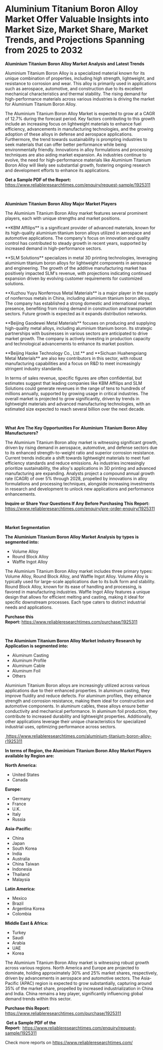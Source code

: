 <p><h1>Aluminium Titanium Boron Alloy Market Offer Valuable Insights into Market Size, Market Share, Market Trends, and Projections Spanning from 2025 to 2032</h1></p><p><strong>Aluminium Titanium Boron Alloy Market Analysis and Latest Trends</strong></p>
<p><p>Aluminium Titanium Boron Alloy is a specialized material known for its unique combination of properties, including high strength, lightweight, and resistance to corrosion and wear. This alloy is primarily used in applications such as aerospace, automotive, and construction due to its excellent mechanical characteristics and thermal stability. The rising demand for high-performance materials across various industries is driving the market for Aluminium Titanium Boron Alloy.</p><p>The Aluminium Titanium Boron Alloy Market is expected to grow at a CAGR of 12.7% during the forecast period. Key factors contributing to this growth include an increasing focus on lightweight materials to enhance fuel efficiency, advancements in manufacturing technologies, and the growing adoption of these alloys in defense and aerospace applications. Furthermore, the trend towards sustainability is prompting industries to seek materials that can offer better performance while being environmentally friendly. Innovations in alloy formulations and processing techniques are also aiding market expansion. As industries continue to evolve, the need for high-performance materials like Aluminium Titanium Boron Alloy will likely see substantial growth, fostering ongoing research and development efforts to enhance its applications.</p></p>
<p><strong>Get a Sample PDF of the Report:&nbsp;</strong> <a href="https://www.reliableresearchtimes.com/enquiry/request-sample/1925311?utm_campaign=2631&utm_medium=2&utm_source=Github&utm_content=ia&utm_term=28032025&utm_id=aluminium-titanium-boron-alloy">https://www.reliableresearchtimes.com/enquiry/request-sample/1925311</a></p>
<p>&nbsp;</p>
<p><strong>Aluminium Titanium Boron Alloy Major Market Players</strong></p>
<p><p>The Aluminium Titanium Boron Alloy market features several prominent players, each with unique strengths and market positions. </p><p>**KBM Affilips** is a significant provider of advanced materials, known for its high-quality aluminium titanium boron alloys utilized in aerospace and automotive applications. The company's focus on innovation and quality control has contributed to steady growth in recent years, supported by increased demand in high-performance sectors.</p><p>**SLM Solutions** specializes in metal 3D printing technologies, leveraging aluminium titanium boron alloys for lightweight components in aerospace and engineering. The growth of the additive manufacturing market has positively impacted SLM's revenue, with projections indicating continued expansion driven by evolving customer requirements for customized solutions.</p><p>**Xuzhou Yuyu Nonferrous Metal Materials** is a major player in the supply of nonferrous metals in China, including aluminium titanium boron alloys. The company has established a strong domestic and international market presence, benefiting from rising demand in construction and transportation sectors. Future growth is expected as it expands distribution networks.</p><p>**Beijing Gaodewei Metal Materials** focuses on producing and supplying high-quality metal alloys, including aluminium titanium boron. Its strategic partnerships with businesses in various sectors are anticipated to drive market growth. The company is actively investing in production capacity and technological advancements to enhance its market position.</p><p>**Beijing Haoke Technology Co., Ltd.** and **Sichuan Huahengxiang Metal Materials** are also key contributors in this sector, with robust manufacturing capabilities and a focus on R&D to meet increasingly stringent industry standards.</p><p>In terms of sales revenue, specific figures are often confidential, but estimates suggest that leading companies like KBM Affilips and SLM Solutions could generate revenues in the range of tens to hundreds of millions annually, supported by growing usage in critical industries. The overall market is projected to grow significantly, driven by trends in lightweight materials and advanced manufacturing technologies, with an estimated size expected to reach several billion over the next decade.</p></p>
<p>&nbsp;</p>
<p><strong>What Are The Key Opportunities For Aluminium Titanium Boron Alloy Manufacturers?</strong></p>
<p><p>The Aluminium Titanium Boron alloy market is witnessing significant growth, driven by rising demand in aerospace, automotive, and defense sectors due to its enhanced strength-to-weight ratio and superior corrosion resistance. Current trends indicate a shift towards lightweight materials to meet fuel efficiency standards and reduce emissions. As industries increasingly prioritize sustainability, the alloy's applications in 3D printing and advanced manufacturing are expanding. Analysts project a compound annual growth rate (CAGR) of over 5% through 2028, propelled by innovations in alloy formulations and processing techniques, alongside increasing investments in research and development to unlock new applications and performance enhancements.</p></p>
<p><strong>Inquire or Share Your Questions If Any Before Purchasing This Report:</strong> <a href="https://www.reliableresearchtimes.com/enquiry/pre-order-enquiry/1925311?utm_campaign=2631&utm_medium=2&utm_source=Github&utm_content=ia&utm_term=28032025&utm_id=aluminium-titanium-boron-alloy">https://www.reliableresearchtimes.com/enquiry/pre-order-enquiry/1925311</a></p>
<p>&nbsp;</p>
<p><strong>Market Segmentation</strong></p>
<p><strong>The Aluminium Titanium Boron Alloy Market Analysis by types is segmented into:</strong></p>
<p><ul><li>Volume Alloy</li><li>Round Block Alloy</li><li>Waffle Ingot Alloy</li></ul></p>
<p><p>The Aluminium Titanium Boron Alloy market includes three primary types: Volume Alloy, Round Block Alloy, and Waffle Ingot Alloy. Volume Alloy is typically used for large-scale applications due to its bulk form and stability. Round Block Alloy, known for its ease of handling and processing, is favored in manufacturing industries. Waffle Ingot Alloy features a unique design that allows for efficient melting and casting, making it ideal for specific downstream processes. Each type caters to distinct industrial needs and applications.</p></p>
<p><strong>Purchase this Report:&nbsp;</strong><a href="https://www.reliableresearchtimes.com/purchase/1925311?utm_campaign=2631&utm_medium=2&utm_source=Github&utm_content=ia&utm_term=28032025&utm_id=aluminium-titanium-boron-alloy">https://www.reliableresearchtimes.com/purchase/1925311</a></p>
<p>&nbsp;</p>
<p><strong>The Aluminium Titanium Boron Alloy Market Industry Research by Application is segmented into:</strong></p>
<p><ul><li>Aluminum Casting</li><li>Aluminum Profile</li><li>Aluminum Cable</li><li>Aluminum Foil</li><li>Others</li></ul></p>
<p><p>Aluminium Titanium Boron alloys are increasingly utilized across various applications due to their enhanced properties. In aluminum casting, they improve fluidity and reduce defects. For aluminum profiles, they enhance strength and corrosion resistance, making them ideal for construction and automotive components. In aluminum cables, these alloys ensure better conductivity and mechanical performance. In aluminum foil production, they contribute to increased durability and lightweight properties. Additionally, other applications leverage their unique characteristics for specialized industrial uses, optimizing performance across sectors.</p></p>
<p><a href="https://www.reliableresearchtimes.com/aluminium-titanium-boron-alloy-r1925311?utm_campaign=2631&utm_medium=2&utm_source=Github&utm_content=ia&utm_term=28032025&utm_id=aluminium-titanium-boron-alloy">&nbsp;https://www.reliableresearchtimes.com/aluminium-titanium-boron-alloy-r1925311</a></p>
<p><strong>In terms of Region, the Aluminium Titanium Boron Alloy Market Players available by Region are:</strong></p>
<p>
    <p> <strong> North America: </strong>
        <ul>
            <li>United States</li>
            <li>Canada</li>
        </ul>
        </p> 
    <p> <strong> Europe: </strong>
        <ul>
            <li>Germany</li>
            <li>France</li>
            <li>U.K.</li>
            <li>Italy</li>
            <li>Russia</li>
        </ul>
        </p> 
    <p> <strong> Asia-Pacific: </strong>
        <ul>
            <li>China</li>
            <li>Japan</li>
            <li>South Korea</li>
            <li>India</li>
            <li>Australia</li>
            <li>China Taiwan</li>
            <li>Indonesia</li>
            <li>Thailand</li>
            <li>Malaysia</li>
        </ul>
        </p> 
    <p> <strong> Latin America: </strong>
        <ul>
            <li>Mexico</li>
            <li>Brazil</li>
            <li>Argentina Korea</li>
            <li>Colombia</li>
        </ul>
        </p> 
    <p> <strong> Middle East & Africa: </strong>
        <ul>
            <li>Turkey</li>
            <li>Saudi</li>
            <li>Arabia</li>
            <li>UAE</li>
            <li>Korea</li>
        </ul>
    </p>
    </p>
<p><p>The Aluminium Titanium Boron Alloy market is witnessing robust growth across various regions. North America and Europe are projected to dominate, holding approximately 30% and 25% market shares, respectively, driven by advancements in aerospace and automotive sectors. The Asia-Pacific (APAC) region is expected to grow substantially, capturing around 35% of the market share, propelled by increased industrialization in China and India. China remains a key player, significantly influencing global demand trends within this sector.</p></p>
<p><strong>Purchase this Report: </strong><a href="https://www.reliableresearchtimes.com/purchase/1925311?utm_campaign=2631&utm_medium=2&utm_source=Github&utm_content=ia&utm_term=28032025&utm_id=aluminium-titanium-boron-alloy">https://www.reliableresearchtimes.com/purchase/1925311</a></p>
<p>&nbsp;<strong>Get a Sample PDF of the Report:&nbsp;&nbsp;</strong><a href="https://www.reliableresearchtimes.com/enquiry/request-sample/1925311?utm_campaign=2631&utm_medium=2&utm_source=Github&utm_content=ia&utm_term=28032025&utm_id=aluminium-titanium-boron-alloy">https://www.reliableresearchtimes.com/enquiry/request-sample/1925311</a></p>
<p><strong></strong></p>
<p>Check more reports on <a href="https://www.reliableresearchtimes.com/?utm_campaign=2631&utm_medium=2&utm_source=Github&utm_content=ia&utm_term=28032025&utm_id=aluminium-titanium-boron-alloy">https://www.reliableresearchtimes.com/</a></p>
